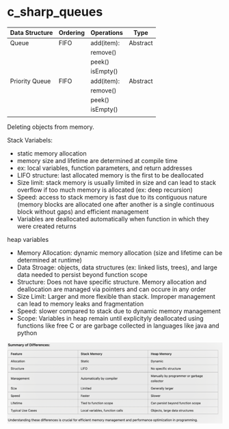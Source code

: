 # c_sharp_queues

| Data Structure | Ordering       | Operations     |    Type        |
| -------------- | -------------- | -------------- | -------------- |
| Queue          | FIFO           |  add(item):    |    Abstract    |
|                |                |  remove()      |                |
|                |                |  peek()        |                |
|                |                |  isEmpty()     |                |
| Priority Queue | FIFO           |  add(item):    |    Abstract    |
|                |                |  remove()      |                |
|                |                |  peek()        |                |
|                |                |  isEmpty()     |                |
|                |                |                |                |


Deleting objects from memory. 

Stack Variabels: 
- static memory allocation
- memory size and lifetime are determined at compile time 
- ex: local variables, function parameters, and return addresses 
- LIFO structure: last allocated memory is the first to be deallocated  
- Size limit: stack memory is usually limited in size and can lead to stack overflow if too much memory is allocated (ex: deep recursion)
- Speed: access to stack memory is fast due to its contiguous nature (memory blocks are allocated one after another is a single continuous block without gaps) and efficient management
- Variables are deallocated automatically when function in which they were created returns  

heap variables 
- Memory Allocation: dynamic memory allocation (size and lifetime can be determined at runtime)
- Data Stroage: objects, data structures (ex: linked lists, trees), and large data needed to persist beyond function scope 
- Structure: Does not have specific structure. Memory allocation and deallocation are managed via pointers and can occure in any order 
- Size Limit: Larger and more flexible than stack. Improper management can lead to memory leaks and fragmentation 
- Speed: slower compared to stack due to dynamic memory management 
- Scope: Variables in heap remain until explicityly deallocated using functions like free C or are garbage collected in languages like java and python 

![Teap vs. Stack table](./heap_stack.png)